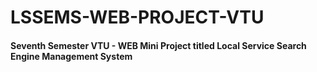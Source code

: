 # LSSEMS-WEB-PROJECT-VTU

#### Seventh Semester VTU - WEB Mini Project titled Local Service Search Engine Management System
